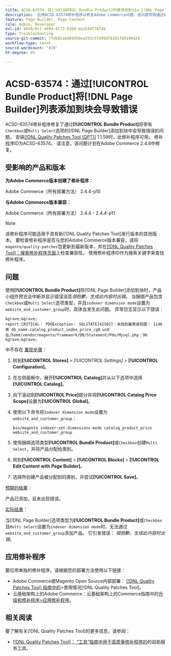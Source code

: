 ```yaml
---
title: ACSD-63574：将[!UICONTROL Bundle Product]列表添加到via [!DNL Page Builder] 的块会导致错误
description: '应用ACSD-63574修补程序以修复Adobe Commerce问题，该问题导致通过&lbrace;1**向块添加带有“复选框”或“多选”选项的**[!UICONTROL Bundle Product]会导致错误。 [!DNL Page Builder] '
feature: Page Builder, Page Content
role: Admin, Developer
exl-id: bb56c0c2-e094-4173-8260-da154df79748
type: Troubleshooting
source-git-commit: 7fdb02a6d89d50ea593c5fd99d78101f89198424
workflow-type: tm+mt
source-wordcount: '419'
ht-degree: 0%

---
```


# ACSD-63574：通过[!UICONTROL Bundle Product]将[!DNL Page Builder]列表添加到块会导致错误

ACSD-63574修补程序修复了通过&#x200B;**[!UICONTROL Bundle Product]**&#x200B;将带有`Checkbox`或`Multi Select`选项的[!DNL Page Builder]添加到块中会导致错误的问题。 安装[[!DNL Quality Patches Tool (QPT)]](/help/tools/quality-patches-tool/quality-patches-tool-to-self-serve-quality-patches.md) 1.1.59时，此修补程序可用。 修补程序ID为ACSD-63574。 请注意，该问题计划在Adobe Commerce 2.4.8中修复。

## 受影响的产品和版本

**为Adobe Commerce版本创建了修补程序：**

Adobe Commerce（所有部署方法） 2.4.4-p10

**与Adobe Commerce版本兼容：**

Adobe Commerce（所有部署方法） 2.4.4 - 2.4.4-p11

>[!NOTE]
>
>该修补程序可能适用于具有新[!DNL Quality Patches Tool]发行版本的其他版本。 要检查修补程序是否与您的Adobe Commerce版本兼容，请将`magento/quality-patches`包更新到最新版本，并在[[!DNL Quality Patches Tool]：搜索修补程序页面](https://experienceleague.adobe.com/tools/commerce-quality-patches/index.html)上检查兼容性。 使用修补程序ID作为搜索关键字来查找修补程序。

## 问题

使用&#x200B;**[!UICONTROL Bundle Product]**&#x200B;将[!DNL Page Builder]添加到块时，产品小组件预览会中断并显示错误消息&#x200B;*很抱歉，生成此内容时出错*。 当捆绑产品包含`Checkbox`或`Multi Select`选项类型，并且`indexer dimension mode`设置为`website_and_customer_group`时，具体会发生此问题。 异常日志显示以下错误：

    &grave;&grave;
    report.CRITICAL： PDOException： SQLSTATE[42S02]：未找到基表或视图： 1146表`db_name.catalog_product_index_price_cg0_ws0`在/home/vendor/magento/framework/DB/Statement/Pdo/Mysql.php：90
    &grave;&grave;
中不存在
<u>重现步骤</u>：

1. 转到&#x200B;**[!UICONTROL Stores]** > *[!UICONTROL Settings]* > **[!UICONTROL Configuration]**。
1. 在左侧面板中，展开&#x200B;**[!UICONTROL Catalog]**&#x200B;并从以下选项中选择&#x200B;**[!UICONTROL Catalog]**。
1. 向下滚动到&#x200B;**[!UICONTROL Price]**&#x200B;部分并将&#x200B;**[!UICONTROL Catalog Price Scope]**&#x200B;设置为&#x200B;**[!UICONTROL Global]**。
1. 使用以下命令将`Indexer dimension mode`设置为`website_and_customer_group`：

   `bin/magento indexer:set-dimensions-mode catalog_product_price website_and_customer_group`

1. 使用捆绑选项类型&#x200B;**[!UICONTROL Bundle Product]**&#x200B;或`Checkbox`创建`Multi Select`，并将产品分配给类别。
1. 转到&#x200B;**[!UICONTROL Content]** > **[!UICONTROL Blocks]** > **[!UICONTROL Edit Content with Page Builder]**。
1. 选择所创建产品被分配到的类别，并尝试&#x200B;**[!UICONTROL Save]**。

<u>预期的结果</u>：

产品已添加，且未出现错误。

<u>实际结果</u>：

当[!DNL Page Builder]选项类型为&#x200B;**[!UICONTROL Bundle Product]**&#x200B;或`Checkbox`且`Multi Select`设置为`indexer dimension mode`时，无法通过`website_and_customer_group`添加产品。 它引发错误： *很抱歉，生成此内容时出错*。


## 应用修补程序

要应用单独的修补程序，请根据您的部署方法使用以下链接：

* Adobe Commerce或Magento Open Source内部部署： [[!DNL Quality Patches Tool] 指南中的](/help/tools/quality-patches-tool/usage.md)>使用情况[!DNL Quality Patches Tool]。
* 云基础架构上的Adobe Commerce：云基础架构上的Commerce指南中的[升级和修补程序>应用修补程序](https://experienceleague.adobe.com/docs/commerce-cloud-service/user-guide/develop/upgrade/apply-patches.html)。


## 相关阅读

要了解有关[!DNL Quality Patches Tool]的更多信息，请参阅：

* [[!DNL Quality Patches Tool]： “工具”指南中用于高质量修补程序的](/help/tools/quality-patches-tool/quality-patches-tool-to-self-serve-quality-patches.md)的自助服务工具。
